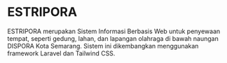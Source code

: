 # ESTRIPORA
ESTRIPORA merupakan Sistem Informasi Berbasis Web untuk penyewaan tempat, seperti gedung, lahan, dan lapangan olahraga di bawah naungan DISPORA Kota Semarang. Sistem ini dikembangkan menggunakan framework Laravel dan Tailwind CSS.

